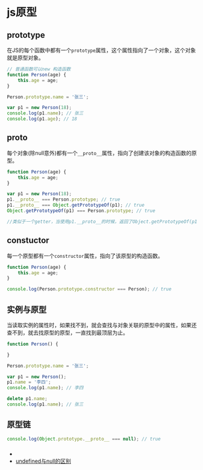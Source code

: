 # js原型

## prototype

在JS的每个函数中都有一个`prototype`属性，这个属性指向了一个对象，这个对象就是原型对象。
```js
// 普通函数可以new 构造函数
function Person(age) {
    this.age = age;
}

Person.prototype.name = '张三'; 

var p1 = new Person(18);
console.log(p1.name); // 张三
console.log(p1.age); // 18
```


## __proto__

每个对象(除null意外)都有一个`__proto__`属性，指向了创建该对象的构造函数的原型。
```js
function Person(age) {
    this.age = age;
}

var p1 = new Person(18);
p1.__proto__ === Person.prototype; // true
p1.__proto__ === Object.getPrototypeOf(p1); // true
Object.getPrototypeOf(p1) === Person.prototype; // true

//类似于一个getter，当使用p1.__proto__的时候，返回了Object.getPrototypeOf(p1), 即Person.prototype
```

## constuctor
每一个原型都有一个`constructor`属性，指向了该原型的构造函数。

```js
function Person(age) {
    this.age = age;
}

console.log(Person.prototype.constructor === Person); // true
```

## 实例与原型
当读取实例的属性时，如果找不到，就会查找与对象关联的原型中的属性，如果还查不到，就去找原型的原型，一直找到最顶层为止。

```js
function Person() {

}

Person.prototype.name = '张三';

var p1 = new Person();
p1.name = '李四';
console.log(p1.name); // 李四

delete p1.name;
console.log(p1.name); // 张三
```

## 原型链
```js
console.log(Object.prototype.__proto__ === null); // true

```



### 
+ [](https://www.cnblogs.com/loveyaxin/p/11151586.html)
+ [undefined与null的区别](https://www.ruanyifeng.com/blog/2014/03/undefined-vs-null.html)